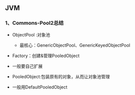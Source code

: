 ## JVM

### 1、Commons-Pool2总结



- ObjectPool :对象池
  - 最核心：GenericObjectPool、GenericKeyedObjectPool

-  Factory：创建&管理PooledObject
  -   一般要自己扩展
-  PooledObject:包装原有的对象，从而让对象池管理 
  -  一般用DefaultPooledObject